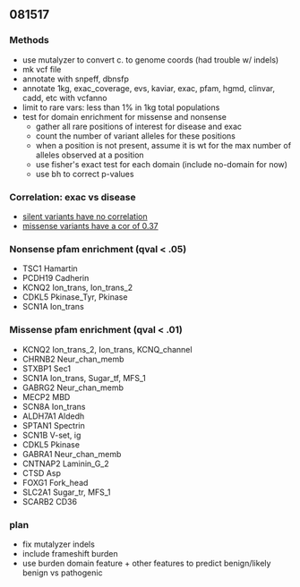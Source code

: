 ## 081517

### Methods
* use mutalyzer to convert c. to genome coords (had trouble w/ indels)
* mk vcf file
* annotate with snpeff, dbnsfp
* annotate 1kg, exac_coverage, evs, kaviar, exac, pfam, hgmd, clinvar, cadd, etc with vcfanno
* limit to rare vars: less than 1% in 1kg total populations
* test for domain enrichment for missense and nonsense
    * gather all rare positions of interest for disease and exac
    * count the number of variant alleles for these positions
    * when a position is not present, assume it is wt for the max number of alleles observed at a position
    * use fisher's exact test for each domain (include no-domain for now)
    * use bh to correct p-values

### Correlation: exac vs disease
* [silent variants have no correlation](http://franklin.research.chop.edu:8102/notebooks/epi_linked/notebooks/merge_count_data.ipynb)
* [missense variants have a cor of 0.37](http://franklin.research.chop.edu:8102/notebooks/epi_linked/notebooks/merge_count_data_missense.ipynb)

### Nonsense pfam enrichment (qval < .05)
* TSC1	Hamartin
* PCDH19	Cadherin
* KCNQ2	Ion_trans, Ion_trans_2
* CDKL5	Pkinase_Tyr, Pkinase
* SCN1A	Ion_trans

### Missense pfam enrichment (qval < .01)
* KCNQ2	Ion_trans_2, Ion_trans, KCNQ_channel 
* CHRNB2	Neur_chan_memb
* STXBP1	Sec1
* SCN1A	Ion_trans, Sugar_tf, MFS_1
* GABRG2	Neur_chan_memb
* MECP2	MBD
* SCN8A	Ion_trans
* ALDH7A1	Aldedh
* SPTAN1	Spectrin
* SCN1B	V-set, ig
* CDKL5	Pkinase
* GABRA1	Neur_chan_memb
* CNTNAP2	Laminin_G_2
* CTSD	Asp
* FOXG1	Fork_head
* SLC2A1	Sugar_tr, MFS_1
* SCARB2	CD36

### plan
* fix mutalyzer indels
* include frameshift burden
* use burden domain feature + other features to predict benign/likely benign vs pathogenic
